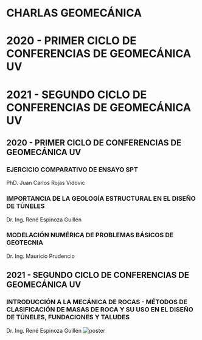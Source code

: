 # CHARLAS GEOMECÁNICA

# 2020 - PRIMER CICLO DE CONFERENCIAS DE GEOMECÁNICA UV
# 2021 - SEGUNDO CICLO DE CONFERENCIAS DE GEOMECÁNICA UV


## 2020 - PRIMER CICLO DE CONFERENCIAS DE GEOMECÁNICA UV
### EJERCICIO COMPARATIVO DE ENSAYO SPT
PhD. Juan Carlos Rojas Vidovic

### IMPORTANCIA DE LA GEOLOGÍA ESTRUCTURAL EN EL DISEÑO DE TÚNELES
Dr. Ing. René Espinoza Guillén

### MODELACIÓN NUMÉRICA DE PROBLEMAS BÁSICOS DE GEOTECNIA
Dr. Ing. Mauricio Prudencio

## 2021 - SEGUNDO CICLO DE CONFERENCIAS DE GEOMECÁNICA UV

### INTRODUCCIÓN A LA MECÁNICA DE ROCAS - MÉTODOS DE CLASIFICACIÓN DE MASAS DE ROCA Y SU USO EN EL DISEÑO DE TÚNELES, FUNDACIONES Y TALUDES
Dr. Ing. René Espinoza Guillén
![poster](https://github.com/GGMOS-UV/CHARLAS-GEOMECANICA/blob/main/GGMOS%20CICLO%20CHARLAS%202021%2006%2005-%20DR%20ESPINOZA%20-%20INTRODUCCI%C3%93N%20A%20LA%20MEC%C3%81NICA%20DE%20ROCAS.png)


